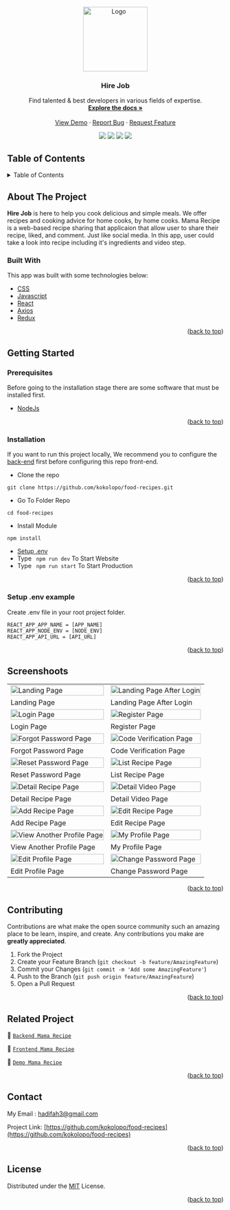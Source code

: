 <div id="top"></div>

<!-- PROJECT LOGO -->
<br />
<div align="center">
  <a href="https://github.com/kokolopo/hire-job">
    <img src="https://www.linkpicture.com/q/Logo_3.png" alt="Logo" width="150px">
  </a>

  <h3 align="center">Hire Job</h3>

  <p align="center">
    Find talented & best developers in various fields of expertise.
    <br />
    <a href="#table-of-contents"><strong>Explore the docs »</strong></a>
    <br />
    <br />
    <a href="https://bit.ly/food-recipes">View Demo</a>
    ·
    <a href="https://github.com/kokolopo/hire-job/issues">Report Bug</a>
    ·
    <a href="https://github.com/kokolopo/hire-job/issues">Request Feature</a>
    <br />
    <p align="center">
      <a href="https://github.com/kokolopo/hire-job/"><img src="https://img.shields.io/github/issues/kokolopo/hire-job?style=flat"></a>
      <a href="https://github.com/kokolopo/hire-job/"><img src="https://img.shields.io/github/forks/kokolopo/hire-job?style=flat"></a>
      <a href="https://github.com/kokolopo/hire-job/"><img src="https://img.shields.io/github/stars/kokolopo/hire-job?style=flat"></a>
      <a href="https://github.com/kokolopo/hire-job/"><img src="https://img.shields.io/github/license/kokolopo/hire-job?style=flat"></a>
    </p>
  </p>
</div>

<!-- TABLE OF CONTENTS -->
 ## Table of Contents

<details>
  <summary>Table of Contents</summary>
  <ol>
    <li>
      <a href="#about-the-project">About The Project</a>
      <ul>
        <li><a href="#built-with">Built With</a></li>
      </ul>
    </li>
    <li>
      <a href="#getting-started">Getting Started</a>
      <ul>
        <li><a href="#prerequisites">Prerequisites</a></li>
        <li><a href="#installation">Installation</a></li>
        <li><a href="#setup-env-example">Setup .env example</a></li>
      </ul>
    </li>
    <li><a href="#screenshoots">Screenshots</a></li>
    <li><a href="#contributing">Contributing</a></li>
    <li><a href="#related-project">Related Project</a></li>
    <li><a href="#contact">Contact</a></li>
    <li><a href="#license">License</a></li>
  </ol>
</details>

<!-- ABOUT THE PROJECT -->
## About The Project
**Hire Job** is here to help you cook delicious and simple meals. We offer recipes and cooking advice for home cooks, by home cooks. Mama Recipe is a web-based recipe sharing that applicaion that allow user to share their recipe, liked, and comment. Just like social media. In this app, user could take a look into recipe including it's ingredients and video step.

### Built With
This app was built with some technologies below:
* [CSS](https://developer.mozilla.org/en-US/docs/Web/CSS?retiredLocale=id)
* [Javascript](https://www.javascript.com/)
* [React](https://vuejs.org/v2)
* [Axios](https://axios-http.com/)
* [Redux](https://redux.js.org/)

<p align="right">(<a href="#top">back to top</a>)</p>

<!-- GETTING STARTED -->
## Getting Started

### Prerequisites

Before going to the installation stage there are some software that must be installed first.

* [NodeJs](https://nodejs.org/en/download/)

<p align="right">(<a href="#top">back to top</a>)</p>

### Installation

If you want to run this project locally, We recommend you to configure the [back-end](https://github.com/kokolopo/Food-Recipe-API) first before configuring this repo front-end.
- Clone the repo
```
git clone https://github.com/kokolopo/food-recipes.git
```
- Go To Folder Repo
```
cd food-recipes
```
- Install Module
```
npm install
```
- <a href="#setup-env">Setup .env</a>
- Type ` npm run dev` To Start Website
- Type ` npm run start` To Start Production

<p align="right">(<a href="#top">back to top</a>)</p>

### Setup .env example
Create .env file in your root project folder.
```
REACT_APP_APP_NAME = [APP_NAME]
REACT_APP_NODE_ENV = [NODE_ENV]
REACT_APP_API_URL = [API_URL]
```

<p align="right">(<a href="#top">back to top</a>)</p>

## Screenshoots
<p align="center" display=flex>
<table>

  <tr>
    <td><image src="https://lh3.googleusercontent.com/d/1UN7NI7Vu2NA01p5PoIhVZ4kSURmPzh7g" alt="Landing Page" width=100%></td>
    <td><image src="https://lh3.googleusercontent.com/d/1I3TT_chSyesVo2azb1Bd1_kl0plsYO08" alt="Landing Page After Login" width=100%/></td>
  </tr>
   <tr>
    <td>Landing Page</td>
    <td>Landing Page After Login</td>
  </tr>
 
  <tr>
    <td><image src="https://lh3.googleusercontent.com/d/11Z2P-4cJKQkc-sEqblc3O2cPrffQ-Qwz" alt="Login Page" width=100%></td>
    <td><image src="https://lh3.googleusercontent.com/d/1q-NdmAh2PnkD8Z4ax-h2Ayao6o_d1jAH" alt="Register Page" width=100%/></td>
  </tr>
   <tr>
    <td>Login Page</td>
    <td>Register Page</td>
  </tr>
  
  <tr>
    <td><image src="https://lh3.googleusercontent.com/d/1i0yw0ksYsIkBqdF6IlYvRmWVsMzadi5x" alt="Forgot Password Page" width=100%></td>
    <td><image src="https://lh3.googleusercontent.com/d/1Eqc_cXDDHwVb_1VIfZsDVKlRFNkk8AGY" alt="Code Verification Page" width=100%/></td>
  </tr>
  <tr>
    <td>Forgot Password Page</td>
    <td>Code Verification Page</td>
  </tr>
  
  <tr>
    <td><image src="https://lh3.googleusercontent.com/d/1NhZtMm6FZdTp9ikeBldPUvnHPziOU220" alt="Reset Password Page" width=100%></td>
    <td><image src="https://lh3.googleusercontent.com/d/1M8KX4OGoGe556yGPXZslqwHcJsKE1tIJ" alt="List Recipe Page" width=100%/></td>
  </tr>
  <tr>
    <td>Reset Password Page</td>
    <td>List Recipe Page</td>
  </tr>

  <tr>
    <td><image src="https://lh3.googleusercontent.com/d/1zhq5AQ0zta-z6fw9ZPnONXf5FJaiq9UW" alt="Detail Recipe Page" width=100%/></td>
    <td><image src="https://lh3.googleusercontent.com/d/1LYHTBdLikPqr62w_EKFyAUH7zj7SWvHY" alt="Detail Video Page" width=100%></td>
  </tr>
  <tr>
      <td>Detail Recipe Page</td>
      <td>Detail Video Page</td>
  </tr>
  
  <tr>
    <td><image src="https://lh3.googleusercontent.com/d/1oAhnZc_-DHV0v8a-GpOe-jix-wYei71f" alt="Add Recipe Page" width=100%/></td>
    <td><image src="https://lh3.googleusercontent.com/d/1HFnzIcS29DOdej0OpG4f_9FRHAx5mpRV" alt="Edit Recipe Page"' width=100%></td>
  </tr>
  <tr>
    <td>Add Recipe Page</td>
    <td>Edit Recipe Page</td>
  </tr>
  
  <tr>
    <td><image src="https://lh3.googleusercontent.com/d/1v6o5zbUONfDZbvuv4b9VyygrTw_qnI3B" alt="View Another Profile Page" width=100%/></td>
    <td><image src="https://lh3.googleusercontent.com/d/1an5NnJynGmo90flX5SX35xbuVMStJ4EJ" alt="My Profile Page"' width=100%></td>
  </tr>
  <tr>
    <td>View Another Profile Page</td>
    <td>My Profile Page</td>
  </tr>

  <tr>
    <td><image src="https://lh3.googleusercontent.com/d/1jQ8irQ2Zic-NRgcU6Hnf8n6lLqT_1LSZ" alt="Edit Profile Page" width=100%></td> 
    <td><image src="https://lh3.googleusercontent.com/d/1-rRfdYe7jzhNiqVi6A5BMZRmP4A8VSNK" alt="Change Password Page" width=100%></td>  
  </tr>
  <tr>
    <td>Edit Profile Page</td>
    <td>Change Password Page</td>
  </tr>

</table>
      
</p>

<p align="right">(<a href="#top">back to top</a>)</p>

## Contributing

Contributions are what make the open source community such an amazing place to be learn, inspire, and create. Any contributions you make are **greatly appreciated**.

1. Fork the Project
2. Create your Feature Branch (`git checkout -b feature/AmazingFeature`)
3. Commit your Changes (`git commit -m 'Add some AmazingFeature'`)
4. Push to the Branch (`git push origin feature/AmazingFeature`)
5. Open a Pull Request

<p align="right">(<a href="#top">back to top</a>)</p>

## Related Project
:rocket: [`Backend Mama Recipe`](https://github.com/kokolopo/Food-Recipe-API)

:rocket: [`Frontend Mama Recipe`](https://github.com/kokolopo/food-recipes)

<!-- :rocket: [`Web Service`](https://mama-recipe.herokuapp.com/) -->

:rocket: [`Demo Mama Recipe`](https://food-recipes-teal.vercel.app/)

<p align="right">(<a href="#top">back to top</a>)</p>

## Contact

My Email : hadifah3@gmail.com

Project Link: [https://github.com/kokolopo/food-recipes](https://github.com/kokolopo/food-recipes)

<p align="right">(<a href="#top">back to top</a>)</p>

## License
Distributed under the [MIT](/LICENSE) License.

<p align="right">(<a href="#top">back to top</a>)</p>